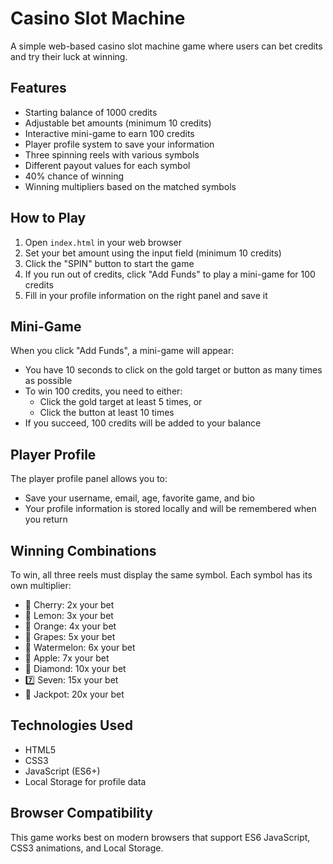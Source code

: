 # Casino Slot Machine

A simple web-based casino slot machine game where users can bet credits and try their luck at winning.

## Features

- Starting balance of 1000 credits
- Adjustable bet amounts (minimum 10 credits)
- Interactive mini-game to earn 100 credits
- Player profile system to save your information
- Three spinning reels with various symbols
- Different payout values for each symbol
- 40% chance of winning
- Winning multipliers based on the matched symbols

## How to Play

1. Open `index.html` in your web browser
2. Set your bet amount using the input field (minimum 10 credits)
3. Click the "SPIN" button to start the game
4. If you run out of credits, click "Add Funds" to play a mini-game for 100 credits
5. Fill in your profile information on the right panel and save it

## Mini-Game

When you click "Add Funds", a mini-game will appear:
- You have 10 seconds to click on the gold target or button as many times as possible
- To win 100 credits, you need to either:
  - Click the gold target at least 5 times, or
  - Click the button at least 10 times
- If you succeed, 100 credits will be added to your balance

## Player Profile

The player profile panel allows you to:
- Save your username, email, age, favorite game, and bio
- Your profile information is stored locally and will be remembered when you return

## Winning Combinations

To win, all three reels must display the same symbol. Each symbol has its own multiplier:

- 🍒 Cherry: 2x your bet
- 🍋 Lemon: 3x your bet
- 🍊 Orange: 4x your bet
- 🍇 Grapes: 5x your bet
- 🍉 Watermelon: 6x your bet
- 🍎 Apple: 7x your bet
- 💎 Diamond: 10x your bet
- 7️⃣ Seven: 15x your bet
- 🎰 Jackpot: 20x your bet

## Technologies Used

- HTML5
- CSS3
- JavaScript (ES6+)
- Local Storage for profile data

## Browser Compatibility

This game works best on modern browsers that support ES6 JavaScript, CSS3 animations, and Local Storage. 